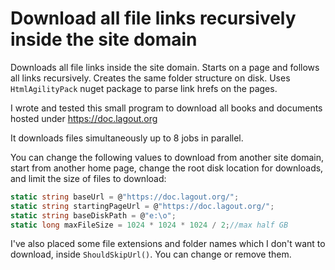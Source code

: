 # Download all file links recursively inside the site domain
Downloads all file links inside the site domain. 
Starts on a page and follows all links recursively.
Creates the same folder structure on disk.
Uses ```HtmlAgilityPack``` nuget package to parse link hrefs on the pages.

I wrote and tested this small program to download all books and documents hosted under https://doc.lagout.org

It downloads files simultaneously up to 8 jobs in parallel. 

You can change the following values to download from another site domain, start from another home page, change the root disk location for downloads, and limit the size of files to download:
```cs
static string baseUrl = @"https://doc.lagout.org/";
static string startingPageUrl = @"https://doc.lagout.org/";
static string baseDiskPath = @"e:\o";
static long maxFileSize = 1024 * 1024 * 1024 / 2;//max half GB
```

I've also placed some file extensions and folder names which I don't want to download, inside ```ShouldSkipUrl()```. You can change or remove them.
